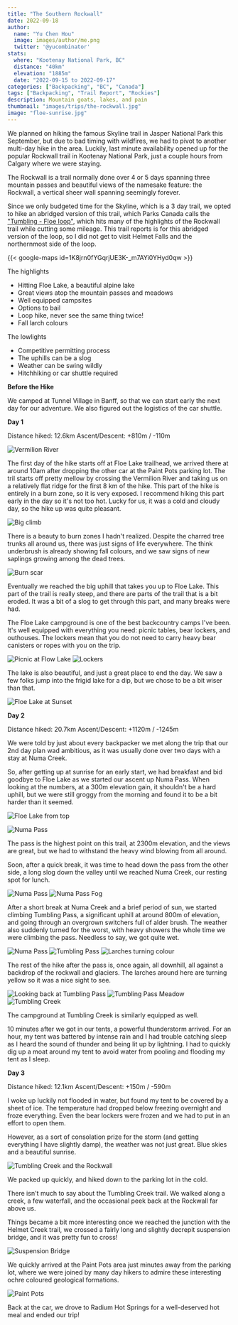 ```yaml
---
title: "The Southern Rockwall"
date: 2022-09-18
author: 
  name: "Yu Chen Hou"
  image: images/author/me.png
  twitter: '@yucombinator'
stats:
  where: "Kootenay National Park, BC"
  distance: "40km"
  elevation: "1885m"
  date: "2022-09-15 to 2022-09-17"
categories: ["Backpacking", "BC", "Canada"]
tags: ["Backpacking", "Trail Report", "Rockies"]
description: Mountain goats, lakes, and pain
thumbnail: "images/trips/the-rockwall.jpg"
image: "floe-sunrise.jpg"
---
```


We planned on hiking the famous Skyline trail in Jasper National Park this September, but due to bad timing with wildfires, we had to pivot to another multi-day hike in the area. Luckily, last minute availability opened up for the popular Rockwall trail in Kootenay National Park, just a couple hours from Calgary where we were staying.

The Rockwall is a trail normally done over 4 or 5 days spanning three mountain passes and beautiful views of the namesake feature: the Rockwall, a vertical sheer wall spanning seemingly forever.

Since we only budgeted time for the Skyline, which is a 3 day trail, we opted to hike an abridged version of this trail, which Parks Canada calls the ["Tumbling - Floe loop"](https://www.pc.gc.ca/en/pn-np/bc/kootenay/activ/arrierepays-backcountry#floe), which hits many of the highlights of the Rockwall trail while cutting some mileage. This trail reports is for this abridged version of the loop, so I did not get to visit Helmet Falls and the northernmost side of the loop.

{{< google-maps id=1K8jrn0fYGqrjUE3K-_m7AYi0YHyd0qw >}}

The highlights

- Hitting Floe Lake, a beautiful alpine lake
- Great views atop the mountain passes and meadows
- Well equipped campsites
- Options to bail
- Loop hike, never see the same thing twice!
- Fall larch colours

The lowlights

- Competitive permitting process
- The uphills can be a slog
- Weather can be swing wildly
- Hitchhiking or car shuttle required

**Before the Hike**

We camped at Tunnel Village in Banff, so that we can start early the next day for our adventure. We also figured out the logistics of the car shuttle.

**Day 1**

Distance hiked: 12.6km
Ascent/Descent: +810m / -110m

![Vermilion River](river.jpg "Crossing the Vermilion River")

The first day of the hike starts off at Floe Lake trailhead, we arrived there at around 10am after dropping the other car at the Paint Pots parking lot. The tril starts off pretty mellow by crossing the Vermilion River and taking us on a relatively flat ridge for the first 8 km of the hike. This part of the hike is entirely in a burn zone, so it is very exposed. I recommend hiking this part early in the day so it's not too hot. Lucky for us, it was a cold and cloudy day, so the hike up was quite pleasant.

![Big climb](cascade.jpg "Coming up to the climb")

There is a beauty to burn zones I hadn't realized. Despite the charred tree trunks all around us, there was just signs of life everywhere. The think underbrush is already showing fall colours, and we saw signs of new saplings growing among the dead trees.

![Burn scar](burn.jpg "Colours of the burn zone")

Eventually we reached the big uphill that takes you up to Floe Lake. This part of the trail is really steep, and there are parts of the trail that is a bit eroded. It was a bit of a slog to get through this part, and many breaks were had.

The Floe Lake campground is one of the best backcountry camps I've been. It's well equipped with everything you need: picnic tables, bear lockers, and outhouses. The lockers mean that you do not need to carry heavy bear canisters or ropes with you on the trip.

![Picnic at Flow Lake](picnic-min.jpg "Picnic Area")
![Lockers](locker-min.jpg "Another view of the campsite")

The lake is also beautiful, and just a great place to end the day. We saw a few folks jump into the frigid lake for a dip, but we chose to be a bit wiser than that.

![Floe Lake at Sunset](floe-sunset.jpg "Floe Lake at Sunset")

**Day 2**

Distance hiked: 20.7km
Ascent/Descent: +1120m / -1245m

We were told by just about every backpacker we met along the trip that our 2nd day plan wad ambitious, as it was usually done over two days with a stay at Numa Creek. 

So, after getting up at sunrise for an early start, we had breakfast and bid goodbye to Floe Lake as we started our ascent up Numa Pass. When looking at the numbers, at a 300m elevation gain, it shouldn't be a hard uphill, but we were still groggy from the morning and found it to be a bit harder than it seemed.

![Floe Lake from top](floe-top.jpg "Floe Lake from up top")

![Numa Pass](numa-pass.jpg "Coming up to Numa Pass")

The pass is the highest point on this trail, at 2300m elevation, and the views are great, but we had to withstand the heavy wind blowing from all around.

Soon, after a quick break, it was time to head down the pass from the other side, a long slog down the valley until we reached Numa Creek, our resting spot for lunch.

![Numa Pass](clouds-pass.jpg "After Numa Pass")
![Numa Pass Fog](fog.jpg "Foggy Day")

After a short break at Numa Creek and a brief period of sun, we started climbing Tumbling Pass, a significant uphill at around 800m of elevation, and going through an overgrown switchers full of alder brush. The weather also suddenly turned for the worst, with heavy showers the whole time we were climbing the pass. Needless to say, we got quite wet.

![Numa Pass](clouds-pass.jpg "After Numa Pass")
![Tumbling Pass](tumbling-pass.jpg "Tumbling Pass")
![Larches turning colour](larch-min.jpg "Larch trees along the trail")

The rest of the hike after the pass is, once again, all downhill, all against a backdrop of the rockwall and glaciers. The larches around here are turning yellow so it was a nice sight to see.

![Looking back at Tumbling Pass](after-rain.jpg "After the rain, on top of the pass")
![Tumbling Pass Meadow](meadow.jpg "Nice little meadow")
![Tumbling Creek](tumbling-ck.jpg "Tumbling Creek")

The campground at Tumbling Creek is similarly equipped as well. 

10 minutes after we got in our tents, a powerful thunderstorm arrived. For an hour, my tent was battered by intense rain and I had trouble catching sleep as I heard the sound of thunder and being lit up by lightning. I had to quickly dig up a moat around my tent to avoid water from pooling and flooding my tent as I sleep.

**Day 3**

Distance hiked: 12.1km
Ascent/Descent: +150m / -590m

I woke up luckily not flooded in water, but found my tent to be covered by a sheet of ice. The temperature had dropped below freezing overnight and froze everything. Even the bear lockers were frozen and we had to put in an effort to open them.

However, as a sort of consolation prize for the storm (and getting everything I have slightly damp), the weather was not just great. Blue skies and a beautiful sunrise.

![Tumbling Creek and the Rockwall](rockwall-out.jpg "Leaving the ockwall behind")

We packed up quickly, and hiked down to the parking lot in the cold.

There isn't much to say about the Tumbling Creek trail. We walked along a creek, a few waterfall, and the occasional peek back at the Rockwall far above us.

Things became a bit more interesting once we reached the junction with the Helmet Creek trail, we crossed a fairly long and slightly decrepit suspension bridge, and it was pretty fun to cross!

![Suspension Bridge](bridge.jpg "Suspension Bridge")

We quickly arrived at the Paint Pots area just minutes away from the parking lot, where we were joined by many day hikers to admire these interesting ochre coloured geological formations.

![Paint Pots](paint-pots.jpg "Paint Pots!")

Back at the car, we drove to Radium Hot Springs for a well-deserved hot meal and ended our trip!
